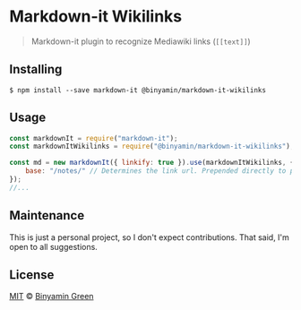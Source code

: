 # Markdown-it Wikilinks

> Markdown-it plugin to recognize Mediawiki links (`[[text]]`)


## Installing

```console
$ npm install --save markdown-it @binyamin/markdown-it-wikilinks
```


## Usage

```js
const markdownIt = require("markdown-it");
const markdownItWikilinks = require("@binyamin/markdown-it-wikilinks");

const md = new markdownIt({ linkify: true }).use(markdownItWikilinks, {
    base: "/notes/" // Determines the link url. Prepended directly to page slug
});
//...
```


## Maintenance

This is just a personal project, so I don't expect contributions. That said, I'm open to all suggestions.


## License

[MIT](https://github.com/binyamin/markdown-it-wikilinks/tree/main/LICENSE) © [Binyamin Green](https://binyam.in)
